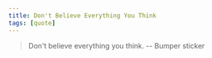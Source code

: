 ```yaml
---
title: Don't Believe Everything You Think
tags: [quote]
---
```


> Don't believe everything you think.
> -- Bumper sticker
